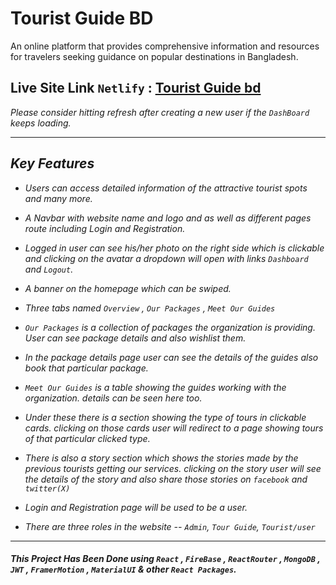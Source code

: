 # Tourist Guide BD

An online platform that provides comprehensive information
and resources for travelers seeking guidance on popular destinations in Bangladesh.

## Live Site Link `Netlify` : [ Tourist Guide bd ](https://tourist-guide-sakib.netlify.app/)

<i>Please consider hitting refresh after creating a new user if the `DashBoard` keeps loading.

***

## Key Features

- Users can access detailed information of the attractive tourist spots and many more.

- A Navbar with website name and logo and as well as different pages route including Login and Registration.

- Logged in user can see his/her photo on the right side which is clickable and clicking on the avatar a dropdown will open with links `Dashboard` and `Logout`.

- A banner on the homepage which can be swiped.
- Three tabs named `Overview` , `Our Packages` , `Meet Our Guides`
- `Our Packages` is a collection of packages the organization is providing. User can see package details and also wishlist them.
- In the package details page user can see the details of the guides also book that particular package.
- `Meet Our Guides` is a table showing the guides working with the organization. details can be seen here too.
- Under these there is a section showing the type of tours in clickable cards. clicking on those cards user will redirect to a page  showing tours of that particular clicked type.
- There is also a story section which shows the stories made by the previous tourists getting our services. clicking on the story user will see the details of the story and also share those stories on `facebook` and `twitter(X)`  
- Login and Registration page will be used to be a user.
- There are three roles in the website -- `Admin`, `Tour Guide`, `Tourist/user`


***

#### This Project Has Been Done using `React` , `FireBase` , `ReactRouter` , `MongoDB` , `JWT` , `FramerMotion` , `MaterialUI` & other `React Packages`.

